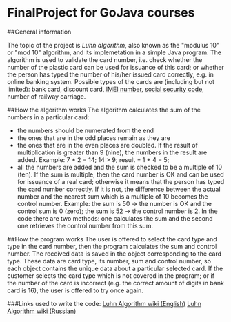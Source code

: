 # FinalProject for GoJava courses

##General information

The topic of the project is *Luhn algorithm*, also known as the "modulus 10" or "mod 10" algorithm, and its implemetation in a simple Java program.
The algorithm is used to validate the card number, i.e. check whether the number of the plastic card can be used for issuance of this card; or whether the person has typed the number of his/her issued card correctly, e.g. in online banking system.
Possible types of the cards are (including but not limited): bank card, discount card, [IMEI number](http://www.imei.info/), [social security code](https://en.wikipedia.org/wiki/Social_Security_number), number of railway carriage.

##How the algorithm works
The algorithm calculates the sum of the numbers in a particular card:
- the numbers should be numerated from the end
- the ones that are in the odd places remain as they are
- the ones that are in the even places are doubled. If the result of multiplication is greater than 9 (nine), the numbers in the result are added. Example: 7 * 2 = 14; 14 > 9; result = 1 + 4 = 5;
- all the numbers are added and the sum is checked to be a multiple of 10 (ten). If the sum is multiple, then the card number is OK and can be used for issuance of a real card; otherwise it means that the person has typed the card number correctly. If it is not, the difference between the actual number and the nearest sum which is a multiple of 10 becomes the control number. Example: the sum is 50 -> the number is OK and the control sum is 0 (zero); the sum is 52 -> the control number is 2.
In the code there are two methods: one calculates the sum and the second one retrieves the control number from this sum.

##How the program works
The user is offered to select the card type and type in the card number, then the program calculates the sum and control number. The received data is saved in the object corresponding to the card type. These data are card type, its number, sum and control number, so each object contains the unique data about a particular selected card. 
If the customer selects the card type which is not covered in the program; or if the number of the card is incorrect (e.g. the correct amount of digits in bank card is 16), the user is offered to try once again.

###Links used to write the code:
[Luhn Algorithm wiki (English)](https://en.wikipedia.org/wiki/Luhn_algorithm)
[Luhn Algorithm wiki (Russian)](https://ru.wikipedia.org/wiki/%D0%90%D0%BB%D0%B3%D0%BE%D1%80%D0%B8%D1%82%D0%BC_%D0%9B%D1%83%D0%BD%D0%B0)
